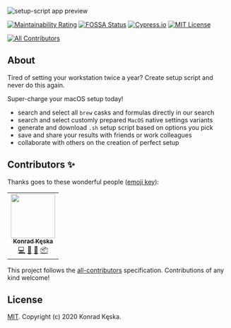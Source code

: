 ![setup-script app preview](https://user-images.githubusercontent.com/29062983/99917551-44638980-2d11-11eb-9b44-33b57eff2203.png)

[![Maintainability Rating](https://sonarcloud.io/api/project_badges/measure?project=konradkeska_setup-script&metric=sqale_rating)](https://sonarcloud.io/dashboard?id=konradkeska_setup-script)
[![FOSSA Status](https://app.fossa.com/api/projects/git%2Bgithub.com%2Fkonradkeska%2Fsetup-script.svg?type=shield)](https://app.fossa.com/projects/git%2Bgithub.com%2Fkonradkeska%2Fsetup-script?ref=badge_shield)
[![Cypress.io](https://img.shields.io/badge/tested%20with-Cypress-04C38E.svg)](https://www.cypress.io/)
[![MIT License](https://img.shields.io/badge/license-MIT-green.svg)](https://github.com/konradkeska/setup-script/blob/master/LICENSE)

<!-- ALL-CONTRIBUTORS-BADGE:START - Do not remove or modify this section -->
[![All Contributors](https://img.shields.io/badge/all_contributors-1-orange.svg?style=flat-square)](#contributors-)
<!-- ALL-CONTRIBUTORS-BADGE:END -->


## About

Tired of setting your workstation twice a year? Create setup script and never do this again.

Super-charge your macOS setup today!

- search and select all `brew` casks and formulas directly in our search
- search and select customly prepared `MacOS` native settings variants
- generate and download `.sh` setup script based on options you pick
- save and share your results with friends or work colleagues
- collaborate with others on the creation of perfect setup

## Contributors ✨

Thanks goes to these wonderful people ([emoji key](https://allcontributors.org/docs/en/emoji-key)):

<!-- ALL-CONTRIBUTORS-LIST:START - Do not remove or modify this section -->
<!-- prettier-ignore-start -->
<!-- markdownlint-disable -->
<table>
  <tr>
    <td align="center"><a href="https://github.com/konradkeska"><img src="https://avatars3.githubusercontent.com/u/29062983?v=4" width="100px;" alt=""/><br /><sub><b>Konrad Kęska</b></sub></a><br /><a href="https://github.com/konradkeska/setup-script/commits?author=konradkeska" title="Code">💻</a> <a href="#ideas-konradkeska" title="Ideas, Planning, & Feedback">🤔</a> <a href="#maintenance-konradkeska" title="Maintenance">🚧</a> <a href="#platform-konradkeska" title="Packaging/porting to new platform">📦</a></td>
  </tr>
</table>

<!-- markdownlint-enable -->
<!-- prettier-ignore-end -->

<!-- ALL-CONTRIBUTORS-LIST:END -->

This project follows the [all-contributors](https://github.com/all-contributors/all-contributors) specification. Contributions of any kind welcome!

## License

[MIT](LICENSE). Copyright (c) 2020 Konrad Kęska.
